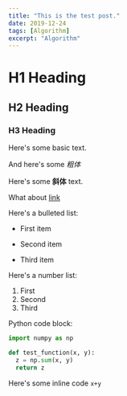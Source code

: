 ```yaml
---
title: "This is the test post."
date: 2019-12-24
tags: [Algorithm]
excerpt: "Algorithm"
---
```


# H1 Heading

## H2 Heading

### H3 Heading

Here's some basic text.

And here's some *粗体*

Here's some **斜体** text.

What about [link](https://github.com)

Here's a bulleted list:
* First item
+ Second item
- Third item

Here's a number list:
1. First
2. Second
3. Third

Python code block:
```Python
import numpy as np

def test_function(x, y):
  z = np.sum(x, y)
  return z
```

Here's some inline code `x+y`
